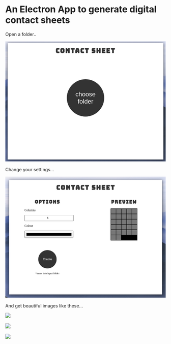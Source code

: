 # An Electron App to generate digital contact sheets

Open  a folder..

![](examples/shot1.png)

Change your settings...

![](examples/shot2.png)

And get beautiful images like these...

![](examples/test.png)

![](examples/test1.png)

![](examples/test2.png)